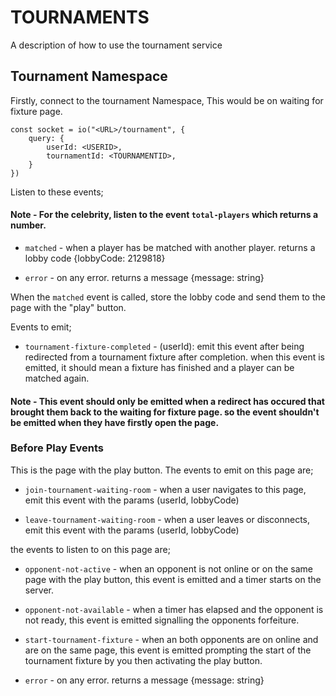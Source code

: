 
# TOURNAMENTS

A description of how to use the tournament service


## Tournament Namespace

Firstly, connect to the tournament Namespace, This would be on waiting for fixture page.

```
const socket = io("<URL>/tournament", {
    query: {
        userId: <USERID>,
        tournamentId: <TOURNAMENTID>,
    }
})
```

Listen to these events;

#### Note - For the celebrity, listen to the event `total-players` which returns a number.

- `matched` - when a player has be matched with another player. returns a lobby code {lobbyCode: 2129818}

- `error` - on any error. returns a message {message: string}

When the `matched` event is called, store the lobby code and send them to the page with the "play" button.

Events to emit;
- `tournament-fixture-completed` - (userId): emit this event after being redirected from a tournament fixture after completion. when this event is emitted, it should mean a fixture has finished and a player can be matched again.

#### Note - This event should only be emitted when a redirect has occured that brought them back to the waiting for fixture page. so the event shouldn't be emitted when they have firstly open the page.


### Before Play Events

This is the page with the play button. The events to emit on this page are;

- `join-tournament-waiting-room` - when a user navigates to this page, emit this event with the params (userId, lobbyCode)

- `leave-tournament-waiting-room` - when a user leaves or disconnects, emit this event with the params (userId, lobbyCode)


the events to listen to on this page are;

- `opponent-not-active` - when an opponent is not online or on the same page with the play button, this event is emitted and a timer starts on the server.

- `opponent-not-available` - when a timer has elapsed and the opponent is not ready, this event is emitted signalling the opponents forfeiture.

- `start-tournament-fixture` - when an both opponents are on online and are on the same page, this event is emitted prompting the start of the tournament fixture by you then activating the play button.

- `error` - on any error. returns a message {message: string}
